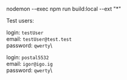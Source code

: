 nodemon --exec npm run build:local --ext "*"

Test users:

login: `testUser`\
email: `testUser@test.test`\
password: `qwerty`\

login: `postal5532`\
email: `igor@igo.ig`\
password: `qwerty`\